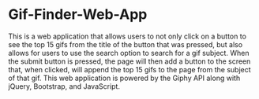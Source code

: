 # Gif-Finder-Web-App
This is a web application that allows users to not only click on a button to see the top 15 gifs from the title of the button that was pressed, but also allows for users to use the search option to search for a gif subject. When the submit button is pressed, the page will then add a button to the screen that, when clicked, will append the top 15 gifs to the page from the subject of that gif. This web application is powered by the Giphy API along with jQuery, Bootstrap, and JavaScript. 
